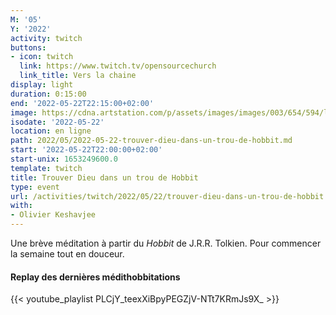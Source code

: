 ```yaml
---
M: '05'
Y: '2022'
activity: twitch
buttons:
- icon: twitch
  link: https://www.twitch.tv/opensourcechurch
  link_title: Vers la chaine
display: light
duration: 0:15:00
end: '2022-05-22T22:15:00+02:00'
image: https://cdna.artstation.com/p/assets/images/images/003/654/594/large/sam-robberechts-finalrender1.jpg
isodate: '2022-05-22'
location: en ligne
path: 2022/05/2022-05-22-trouver-dieu-dans-un-trou-de-hobbit.md
start: '2022-05-22T22:00:00+02:00'
start-unix: 1653249600.0
template: twitch
title: Trouver Dieu dans un trou de Hobbit
type: event
url: /activities/twitch/2022/05/22/trouver-dieu-dans-un-trou-de-hobbit
with:
- Olivier Keshavjee
---
```

Une brève méditation à partir du *Hobbit* de J.R.R. Tolkien. Pour commencer la semaine tout en douceur.



#### Replay des dernières médithobbitations

{{< youtube_playlist PLCjY_teexXiBpyPEGZjV-NTt7KRmJs9X_ >}}